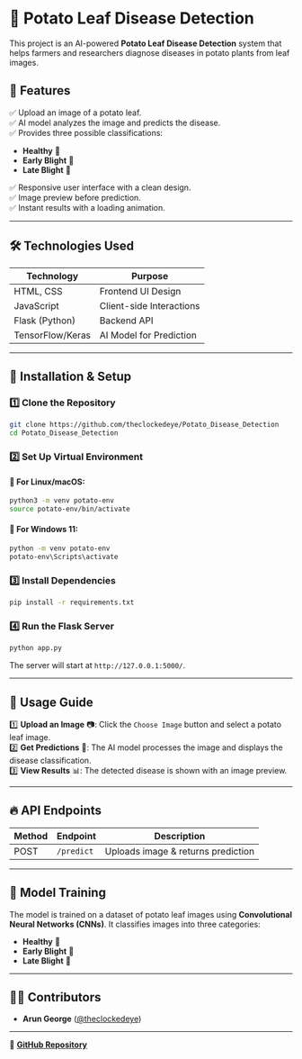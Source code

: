 # 🍃 Potato Leaf Disease Detection

This project is an AI-powered **Potato Leaf Disease Detection** system that helps farmers and researchers diagnose diseases in potato plants from leaf images.

## 📌 Features
✅ Upload an image of a potato leaf.  
✅ AI model analyzes the image and predicts the disease.  
✅ Provides three possible classifications:
   - **Healthy** 🍃
   - **Early Blight** 🌿
   - **Late Blight** 🍂

✅ Responsive user interface with a clean design.  
✅ Image preview before prediction.  
✅ Instant results with a loading animation.  

---

## 🛠️ Technologies Used
| Technology       | Purpose                     |
|-----------------|---------------------------|
| HTML, CSS       | Frontend UI Design        |
| JavaScript      | Client-side Interactions  |
| Flask (Python)  | Backend API               |
| TensorFlow/Keras| AI Model for Prediction   |

---

## 🚀 Installation & Setup

### 1️⃣ Clone the Repository
```bash
git clone https://github.com/theclockedeye/Potato_Disease_Detection
cd Potato_Disease_Detection
```

### 2️⃣ Set Up Virtual Environment
#### 🔹 For Linux/macOS:
```bash
python3 -m venv potato-env
source potato-env/bin/activate
```
#### 🔹 For Windows 11:
```bash
python -m venv potato-env
potato-env\Scripts\activate
```

### 3️⃣ Install Dependencies
```bash
pip install -r requirements.txt
```

### 4️⃣ Run the Flask Server
```bash
python app.py
```

The server will start at `http://127.0.0.1:5000/`.

---

## 📸 Usage Guide
1️⃣ **Upload an Image** 📷: Click the `Choose Image` button and select a potato leaf image.  
2️⃣ **Get Predictions** 🤖: The AI model processes the image and displays the disease classification.  
3️⃣ **View Results** 📊: The detected disease is shown with an image preview.

---

## 🔥 API Endpoints
| Method | Endpoint  | Description            |
|--------|----------|------------------------|
| POST   | `/predict` | Uploads image & returns prediction |

---

## 🧠 Model Training
The model is trained on a dataset of potato leaf images using **Convolutional Neural Networks (CNNs)**. It classifies images into three categories:
- **Healthy** 🍃
- **Early Blight** 🌿
- **Late Blight** 🍂

---

## 👨‍💻 Contributors
- **Arun George** ([@theclockedeye](https://github.com/theclockedeye))

---

🔗 **[GitHub Repository](https://github.com/theclockedeye/Potato_Disease_Detection)**

